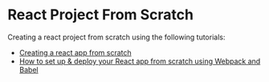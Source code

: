# React Project From Scratch
Creating a react project from scratch using the following tutorials: 
* [Creating a react app from scratch](https://blog.usejournal.com/creating-a-react-app-from-scratch-f3c693b84658) 
* [How to set up & deploy your React app from scratch using Webpack and Babel](https://medium.com/free-code-camp/how-to-set-up-deploy-your-react-app-from-scratch-using-webpack-and-babel-a669891033d4#09cb)